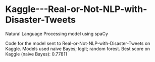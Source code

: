 # Kaggle---Real-or-Not-NLP-with-Disaster-Tweets
Natural Language Processing model using spaCy

Code for the model sent to Real-or-Not-NLP-with-Disaster-Tweets on Kaggle. Models used naive Bayes; logit; random forest.
Best score on Kaggle (naive Bayes): 0.77811
